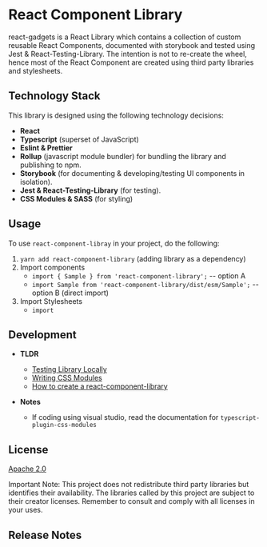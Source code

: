 # React Component Library

react-gadgets is a React Library which contains a collection of custom reusable React Components, documented with storybook and tested using Jest & React-Testing-Library. The intention is not to re-create the wheel, hence most of the React Component are created using third party libraries and stylesheets.

## Technology Stack

This library is designed using the following technology decisions:
- **React**
- **Typescript** (superset of JavaScript)
- **Eslint & Prettier**
- **Rollup** (javascript module bundler) for bundling the library and publishing to npm.
- **Storybook** (for documenting & developing/testing UI components in isolation).
- **Jest & React-Testing-Library** (for testing).
- **CSS Modules & SASS** (for styling)

## Usage

To use `react-component-libray` in your project, do the following:

1. `yarn add react-component-library` (adding library as a dependency)
2. Import components
    - `import { Sample } from 'react-component-library';` -- option A
    - `import Sample from 'react-component-library/dist/esm/Sample';` -- option B (direct import)
3. Import Stylesheets
    - `import `

## Development

- **TLDR**
    - [Testing Library Locally](doc/DEVELOPMENT.md#testing-components)
    - [Writing CSS Modules](doc/WRITING_CSS_MODULES.md)
    - [How to create a react-component-library](./doc/CREATE_NEW_LIBRARY.md)

- **Notes**
    - If coding using visual studio, read the documentation for `typescript-plugin-css-modules`

## License

[Apache 2.0](LICENSE)

Important Note: This project does not redistribute third party libraries but identifies their availability. The libraries called by this project are subject to their creator licenses. Remember to consult and comply with all licenses in your uses.

## Release Notes

